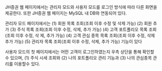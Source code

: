 JH증권 웹 페이지에서는 관리자 모드와 사용자 모드를 로그인 방식에 따라 다른 화면을 제공한다.
또한 JH증권 웹 페이지는 MySQL 내 DB와 연동되어 있다.

관리자 모드 페이지에서는 (1) 회원 목록 조회(조회 이후 수정 및 삭제 가능) (2) 회원 추가 (3) 주식 목록 조회(조회 이후 수정, 삭제, 추가 가능) (4) 고객 포트폴리오 목록 조회(조회 이후 수정, 삭
제, 추가 가능) (4) 고객 관심 종목 목록 조회(조회 이후 수정, 삭제 추가 가능) (5) 관리자 목록 조회(조회 이후 수정, 삭제, 추가 가능) 기능이 있다

사용자 모드의 첫 페이지에서는 어떤 고객이 로그인하였는지 우측 상단을 통해 확인할 수 있으며, (1) 주식 시세 조회와 (2) 나의 포트폴리오 관리 기능과 (3) 나의 관심종목 관리를 이용할수 있다.
